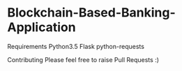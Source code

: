 # Blockchain-Based-Banking-Application
Requirements
Python3.5
Flask
python-requests

Contributing
Please feel free to raise Pull Requests :)
